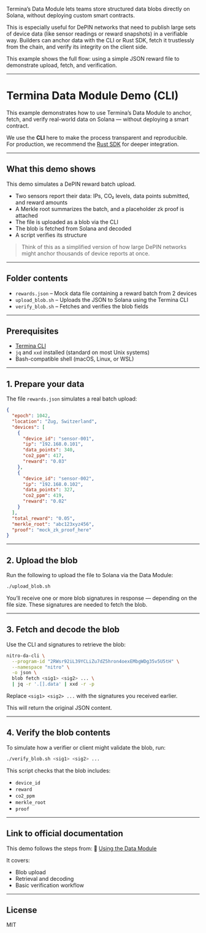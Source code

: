 Termina’s Data Module lets teams store structured data blobs directly on Solana, without deploying custom smart contracts.

This is especially useful for DePIN networks that need to publish large sets of device data (like sensor readings or reward snapshots) in a verifiable way. 
Builders can anchor data with the CLI or Rust SDK, fetch it trustlessly from the chain, and verify its integrity on the client side.

This example shows the full flow: using a simple JSON reward file to demonstrate upload, fetch, and verification.

---

# Termina Data Module Demo (CLI)

This example demonstrates how to use Termina’s Data Module to anchor, fetch, and verify real-world data on Solana — without deploying a smart contract.

We use the **CLI** here to make the process transparent and reproducible.  
For production, we recommend the [Rust SDK](https://docs.termina.technology/documentation/sdk/rust-sdk) for deeper integration.

---

## What this demo shows

This demo simulates a DePIN reward batch upload.

- Two sensors report their data: IPs, CO₂ levels, data points submitted, and reward amounts
- A Merkle root summarizes the batch, and a placeholder zk proof is attached
- The file is uploaded as a blob via the CLI
- The blob is fetched from Solana and decoded
- A script verifies its structure

> Think of this as a simplified version of how large DePIN networks might anchor thousands of device reports at once.

---

## Folder contents

- `rewards.json` – Mock data file containing a reward batch from 2 devices  
- `upload_blob.sh` – Uploads the JSON to Solana using the Termina CLI  
- `verify_blob.sh` – Fetches and verifies the blob fields

---

## Prerequisites

- [Termina CLI](https://docs.termina.technology/documentation/cli/installation)
- `jq` and `xxd` installed (standard on most Unix systems)
- Bash-compatible shell (macOS, Linux, or WSL)

---

## 1. Prepare your data

The file `rewards.json` simulates a real batch upload:

```json
{
  "epoch": 1042,
  "location": "Zug, Switzerland",
  "devices": [
    {
      "device_id": "sensor-001",
      "ip": "192.168.0.101",
      "data_points": 340,
      "co2_ppm": 417,
      "reward": "0.03"
    },
    {
      "device_id": "sensor-002",
      "ip": "192.168.0.102",
      "data_points": 327,
      "co2_ppm": 419,
      "reward": "0.02"
    }
  ],
  "total_reward": "0.05",
  "merkle_root": "abc123xyz456",
  "proof": "mock_zk_proof_here"
}
````

---

## 2. Upload the blob

Run the following to upload the file to Solana via the Data Module:

```bash
./upload_blob.sh
```

You’ll receive one or more blob signatures in response — depending on the file size. These signatures are needed to fetch the blob.

---

## 3. Fetch and decode the blob

Use the CLI and signatures to retrieve the blob:

```bash
nitro-da-cli \
  --program-id "2RWsr92iL39YCLiZu7dZ5hron4oexEMbgWDg35v5U5tH" \
  --namespace "nitro" \
  -o json \
  blob fetch <sig1> <sig2> ... \
  | jq -r '.[].data' | xxd -r -p
```

Replace `<sig1> <sig2> ...` with the signatures you received earlier.

This will return the original JSON content.

---

## 4. Verify the blob contents

To simulate how a verifier or client might validate the blob, run:

```bash
./verify_blob.sh <sig1> <sig2> ...
```

This script checks that the blob includes:

* `device_id`
* `reward`
* `co2_ppm`
* `merkle_root`
* `proof`

---

## Link to official documentation

This demo follows the steps from:
📖 [Using the Data Module](https://docs.termina.technology/documentation/network-extension-stack/ne-modules/data-module/using-the-data-module)

It covers:

* Blob upload
* Retrieval and decoding
* Basic verification workflow

---

## License

MIT